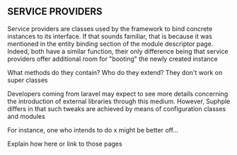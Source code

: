 ## SERVICE PROVIDERS
Service providers are classes used by the framework to bind concrete 
instances to its interface. If that sounds familiar, that is because it was 
mentioned in the entity binding section of the module descriptor page. 
Indeed, both have a similar function, their only difference being that 
service providers offer additional room for "booting" the newly created 
instance

What methods do they contain? Who do they extend? They don't work on super 
classes

Developers coming from laravel may expect to see more details concerning 
the introduction of external libraries through this medium. However, 
Suphple 
differs in that such tweaks are achieved by means of configuration classes 
and modules

For instance, one who intends to do x might be better off...

Explain how here or link to those pages